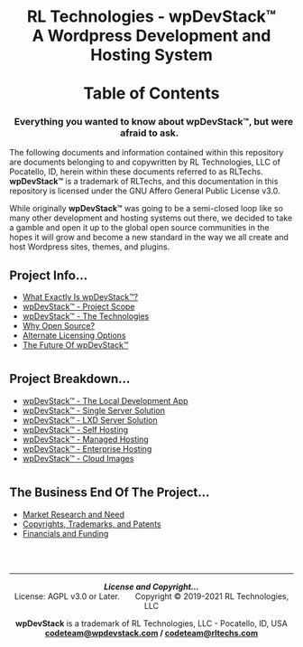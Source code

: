 <div align="center">

# RL Technologies - wpDevStack&trade;<br>A Wordpress Development and Hosting System<br><br>Table of Contents
### **&nbsp; Everything you wanted to know about wpDevStack&trade;, but were afraid to ask. &nbsp;**

</div>

The following documents and information contained within this repository are documents belonging to and copywritten by RL Technologies, LLC of Pocatello, ID, herein within these documents referred to as RLTechs. **wpDevStack&trade;** is a trademark of RLTechs, and this documentation in this repository is licensed under the GNU Affero General Public License v3.0.

While originally **wpDevStack&trade;** was going to be a semi-closed loop like so many other development and hosting systems out there, we decided to take a gamble and open it up to the global open source communities in the hopes it will grow and become a new standard in the way we all create and host Wordpress sites, themes, and plugins.


## Project Info...
* [What Exactly Is wpDevStack&trade;?](./theProject/about.md)
* [wpDevStack&trade; - Project Scope](./theProject/scope.md)
* [wpDevStack&trade; - The Technologies](./theProject/tech.md)
* [Why Open Source?](./theProject/whyoss.md)
* [Alternate Licensing Options](./theProject/licenses.md)
* [The Future Of wpDevStack&trade;](./theProject/future.md)

#
## Project Breakdown...
* [wpDevStack&trade; - The Local Development App](./theBreakdown/wds-locdev.md)
* [wpDevStack&trade; - Single Server Solution](./theBreakdown/wds-oneserver.md)
* [wpDevStack&trade; - LXD Server Solution](./theBreakdown/wds-lxdserver.md)
* [wpDevStack&trade; - Self Hosting](./theBreakdown/selfhost.md)
* [wpDevStack&trade; - Managed Hosting](./theBreakdown/manghost.md)
* [wpDevStack&trade; - Enterprise Hosting](./theBreakdown/enthost.md)
* [wpDevStack&trade; - Cloud Images](./theBreakdown/cloudimg.md)

#
## The Business End Of The Project...
* [Market Research and Need](./theBusiness/marketing.md)
* [Copyrights, Trademarks, and Patents](./theBusiness/copyrights.md)
* [Financials and Funding](./theBusiness/finance.md)

<div align="center">
<br><br>
<hr>
<b><i>License and Copyright...</i></b><br>
License: AGPL v3.0 or Later.  &nbsp; &nbsp; &nbsp; Copyright &copy; 2019-2021 RL Technologies, LLC

**wpDevStack** is a trademark of RL Technologies, LLC - Pocatello, ID, USA<br>
**codeteam@wpdevstack.com  /  codeteam@rltechs.com**

</div>
